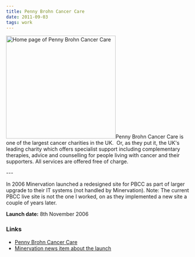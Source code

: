 ```yaml
---
title: Penny Brohn Cancer Care
date: 2011-09-03
tags: work
---
```

<p><img src="/assets/images/pbcc.png" alt="Home page of Penny Brohn Cancer Care" width="300" height="282" />Penny Brohn Cancer Care is one of the largest cancer charities in the UK.  Or, as they put it, the UK's leading charity which offers specialist support including complementary therapies, advice and counselling for people living with cancer and their supporters. All services are offered free of charge.</p>
---

<p>In 2006 Minervation launched a redesigned site for PBCC as part of larger upgrade to their IT systems (not handled by Minervation). Note: The current PBCC live site is not the one I worked, on as they implemented a new site a couple of years later.</p>
<p><strong>Launch date:</strong> 8th November 2006</p>
<h3>Links</h3>
<ul>
<li><a href="http://www.pennybrohncancercare.org/">Penny Brohn Cancer Care</a></li>
<li><a href="http://www.minervation.com/new-web-site-for-penny-brohn-cancer-care/">Minervation news item about the launch</a></li>
</ul>